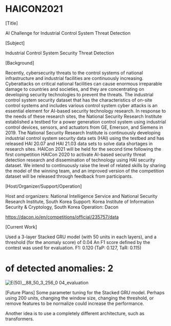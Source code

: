 # HAICON2021

[Title]

AI Challenge for Industrial Control System Threat Detection


[Subject]

Industrial Control System Security Threat Detection


[Background]

Recently, cybersecurity threats to the control systems of national infrastructure and industrial facilities are continuously increasing. Cyberattacks on critical national facilities can cause enormous irreparable damage to countries and societies, and they are concentrating on developing security technologies to prevent the threats.
The industrial control system security dataset that has the characteristics of on-site control systems and includes various control system cyber attacks is an essential element for AI-based security technology research.
In response to the needs of these research sites, the National Security Research Institute established a testbed for a power generation control system using industrial control devices, sensors, and actuators from GE, Emerson, and Siemens in 2019.
The National Security Research Institute is continuously developing industrial control system security data sets (HAI) using the testbed and has released HAI 20.07 and HAI 21.03 data sets to solve data shortages in research sites.
HAICon 2021 will be held for the second time following the first competition HAICon 2020 to activate AI-based security threat detection research and dissemination of technology using HAI security dataset.
We intend to continuously raise the level of related skills by sharing the model of the winning team, and an improved version of the competition dataset will be released through feedback from participants.


[Host/Organizer/Support/Operation]

Host and organizers: National Intelligence Service and National Security Research Institute, South Korea
Support: Korea Institute of Information Security & Cryptology, South Korea
Operation: Dacon


https://dacon.io/en/competitions/official/235757/data


[Current Work]

Used a 3-layer Stacked GRU model (with 50 units in each layers), and a threshold (for the anomaly score) of 0.04
An F1 score defined by the contest was used for evaluation.
F1: 0.120 (TaP: 0.127, TaR: 0.115)
# of detected anomalies: 2

![E(50)__88_50_3_256_0 04_evaluation](https://user-images.githubusercontent.com/36047953/133432916-413182c9-c178-4c83-ab2c-a14663eb2a00.png)



[Future Plans]
Some parameter tuning for the Stacked GRU model. Perhaps using 200 units, changing the window size, changing the threshold, or remove features to be normalize could increase the performance.

Another idea is to use a completely different architecture, such as transformers.
